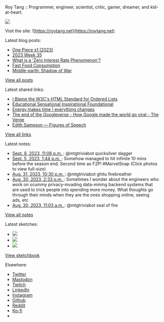 Roy Tang :: Programmer, engineer, scientist, critic, gamer, dreamer, and kid-at-heart.

![](https://roytang.net/static/img/profile.jpg)

Visit the site: ![https://roytang.net](https://roytang.net)

Latest blog posts:

- [One Piece s1 (2023)](https://roytang.net/2023/09/one-piece/)
- [2023 Week 35](https://roytang.net/2023/09/2023-week-35/)
- [What is a &#x27;Zero Interest Rate Phenomenon&#x27;?](https://roytang.net/2023/08/zero-interest-rate-phenomenon/)
- [Fast Food Consumption](https://roytang.net/2023/08/fast-food-consumption/)
- [Middle-earth: Shadow of War](https://roytang.net/2023/08/shadow-of-war/)

[View all posts](https://roytang.net/blog)

Latest shared links:

- [I Blame the W3C&#x27;s HTML Standard for Ordered Lists](https://roytang.net/2023/09/a4ed41d82518fecb4715298fec29c969/)
- [Educational Sensational Inspirational Foundational](https://roytang.net/2023/09/f71134f5c4849e018ddb3aa62526a828/)
- [Energy makes time | everything changes](https://roytang.net/2023/09/173d70c5b387fabb87385e6c6ad51bf4/)
- [The end of the Googleverse - How Google made the world go viral - The Verge](https://roytang.net/2023/08/aea2af8da8c4b2455cd9c2fcd827ec10/)
- [Edith Sampson — Figures of Speech](https://roytang.net/2023/08/cc1ebb436bc68e170e7d506d5f6ff4a5/)

[View all links](https://roytang.net/links)

Latest notes:

- [Sept. 8, 2023, 11:06 p.m. ](https://roytang.net/2023/09/111030145639840063/): @mtgtriviabot quicksilver dagger
- [Sept. 5, 2023, 1:44 p.m. ](https://roytang.net/2023/09/111010951087709858/): Somehow managed to hit infinite 10 mins before the season end. Second time as F2P! #MarvelSnap (Click photos to view full-size)
- [Aug. 31, 2023, 10:30 p.m. ](https://roytang.net/2023/08/110984705940028058/): @mtgtriviabot ghitu firebreather
- [Aug. 30, 2023, 2:33 p.m. ](https://roytang.net/2023/08/110977167315397852/): Sometimes I wonder about the engineers who work on scummy privacy-invading data-mining backend systems that are used to trick people into spending more money. What thoughts go through their minds when they are the ones shopping online, seeing ads, etc
- [Aug. 30, 2023, 11:03 a.m. ](https://roytang.net/2023/08/110976343403205975/): @mtgtriviabot seal of fire

[View all notes](https://roytang.net/notes)

Latest sketches:


- ![](https://roytang.net/media/cache/a6/91/a691e8e5ea3ce73099ba719c9d195dca.jpg)
- ![](https://roytang.net/media/cache/6a/6a/6a6a50c5debd7b0864f953d27d218c9f.jpg)
- ![](https://roytang.net/media/cache/7a/d4/7ad4e6def8147d6f83590eb62ebf33e6.jpg)

[View sketchbook](https://roytang.net/albums/sketchbook)


Elsewhere:

- [Twitter](https://twitter.com/roytang)
- [Mastodon](https://indieweb.social/@roytang)
- [Twitch](https://twitch.tv/twitchyroy)
- [LinkedIn](https://www.linkedin.com/in/roytang)
- [Instagram](https://instagram.com/roytang0400)
- [Github](https://github.com/roytang)
- [Reddit](https://reddit.com/u/hungryroy)
- [Ko-fi](https://ko-fi.com/roytang)
- [](mailto:hello@roytang.net)